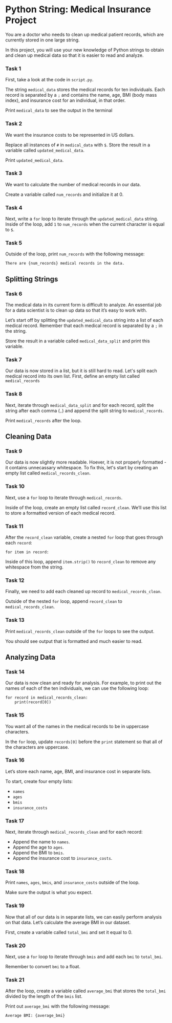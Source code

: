 # Python String: Medical Insurance Project

You are a doctor who needs to clean up medical patient records, which are currently stored in one large string.

In this project, you will use your new knowledge of Python strings to obtain and clean up medical data so that it is easier to read and analyze.

### Task 1
First, take a look at the code in `script.py`.

The string `medical_data` stores the medical records for ten individuals. Each record is separated by a `;` and contains the name, age, BMI (body mass index), and insurance cost for an individual, in that order.

Print `medical_data` to see the output in the terminal

### Task 2
We want the insurance costs to be represented in US dollars.

Replace all instances of `#` in `medical_data` with `$`. Store the result in a variable called `updated_medical_data`.

Print `updated_medical_data`.

### Task 3
We want to calculate the number of medical records in our data.

Create a variable called `num_records` and initialize it at 0.

### Task 4

Next, write a `for` loop to iterate through the `updated_medical_data` string. Inside of the loop, add `1` to `num_records` when the current character is equal to `$`.

### Task 5
Outside of the loop, print `num_records` with the following message:
```
There are {num_records} medical records in the data.
```

## Splitting Strings

### Task 6
The medical data in its current form is difficult to analyze. An essential job for a data scientist is to clean up data so that it’s easy to work with.

Let’s start off by splitting the `updated_medical_data` string into a list of each medical record. Remember that each medical record is separated by a `;` in the string.

Store the result in a variable called `medical_data_split` and print this variable.

### Task 7
Our data is now stored in a list, but it is still hard to read. Let's split each medical record into its own list. 
First, define an empty list called `medical_records`

### Task 8
Next, iterate through `medical_data_split` and for each record, split the string after each comma (`,`) and append the split string to `medical_records`.

Print `medical_records` after the loop.

## Cleaning Data
### Task 9
Our data is now slightly more readable. Hoever, it is not properly formatted - it contains unnecassary whitespace.
To fix this, let's start by creating an empty list called `medical_records_clean`.

### Task 10
Next, use a `for` loop to iterate through `medical_records`.

Inside of the loop, create an empty list called `record_clean`. We’ll use this list to store a formatted version of each medical record.

### Task 11
After the `record_clean` variable, create a nested `for` loop that goes through each `record`:
```
for item in record:
```
Inside of this loop, append `item.strip()` to `record_clean` to remove any whitespace from the string.

### Task 12
Finally, we need to add each cleaned up record to `medical_records_clean`.

Outside of the nested `for` loop, append `record_clean` to `medical_records_clean`.

### Task 13
Print `medical_records_clean` outside of the `for` loops to see the output.

You should see output that is formatted and much easier to read.

## Analyzing Data 
### Task 14
Our data is now clean and ready for analysis.
For example, to print out the names of each of the ten individuals, we can use the following loop:
```
for record in medical_records_clean:
    print(record[0])
```


### Task 15
You want all of the names in the medical records to be in uppercase characters.

In the `for` loop, update `records[0]` before the `print` statement so that all of the characters are uppercase.

### Task 16
Let’s store each name, age, BMI, and insurance cost in separate lists.

To start, create four empty lists:

- `names`
- `ages`
- `bmis`
- `insurance_costs`

### Task 17
Next, iterate through `medical_records_clean` and for each record:

- Append the name to `names`.
- Append the age to `ages`.
- Append the BMI to `bmis`.
- Append the insurance cost to `insurance_costs`.

### Task 18
Print `names`, `ages`, `bmis`, and `insurance_costs` outside of the loop.

Make sure the output is what you expect.

### Task 19
Now that all of our data is in separate lists, we can easily perform analysis on that data. Let’s calculate the average BMI in our dataset.

First, create a variable called `total_bmi` and set it equal to 0.

### Task 20
Next, use a `for` loop to iterate through `bmis` and add each `bmi` to `total_bmi`.

Remember to convert `bmi` to a float.

### Task 21
After the loop, create a variable called `average_bmi` that stores the `total_bmi` divided by the length of the `bmis` list.

Print out `average_bmi` with the following message:
```
Average BMI: {average_bmi}
```
